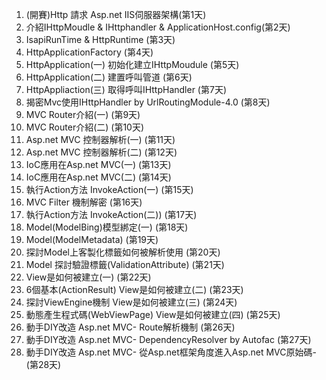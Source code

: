 1. (開賽)Http 請求 Asp.net IIS伺服器架構(第1天)
2. 介紹IHttpMoudle & IHttphandler & ApplicationHost.config(第2天)
3. IsapiRunTime & HttpRuntime (第3天)
4. HttpApplicationFactory (第4天)
5. HttpApplication(一) 初始化建立IHttpMoudule (第5天)
6. HttpApplication(二) 建置呼叫管道 (第6天)
7. HttpAppliaction(三) 取得呼叫IHttpHandler (第7天)
8. 揭密Mvc使用IHttpHandler by UrlRoutingModule-4.0 (第8天)
9.  MVC Router介紹(一) (第9天)
10. MVC Router介紹(二) (第10天)
11. Asp.net MVC 控制器解析(一) (第11天)
12. Asp.net MVC 控制器解析(二) (第12天)
13. IoC應用在Asp.net MVC(一) (第13天)
14. IoC應用在Asp.net MVC(二) (第14天)
15. 執行Action方法 InvokeAction(一) (第15天)
16. MVC Filter 機制解密 (第16天)
17. 執行Action方法 InvokeAction(二)) (第17天)
18. Model(ModelBing)模型綁定(一) (第18天)
19. Model(ModelMetadata) (第19天)
20. 探討Model上客製化標籤如何被解析使用 (第20天)
21. Model 探討驗證標籤(ValidationAttribute) (第21天)
22. View是如何被建立(一) (第22天)
23. 6個基本(ActionResult) View是如何被建立(二) (第23天)
24. 探討ViewEngine機制 View是如何被建立(三) (第24天)
25. 動態產生程式碼(WebViewPage) View是如何被建立(四) (第25天)
26. 動手DIY改造 Asp.net MVC- Route解析機制 (第26天)
27. 動手DIY改造 Asp.net MVC- DependencyResolver by Autofac (第27天)
28. 動手DIY改造 Asp.net MVC- 從Asp.net框架角度進入Asp.net MVC原始碼- (第28天)
